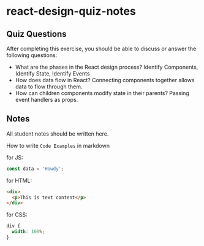 # react-design-quiz-notes

## Quiz Questions

After completing this exercise, you should be able to discuss or answer the following questions:

- What are the phases in the React design process?
  Identify Components, Identify State, Identify Events
- How does data flow in React?
  Connecting components together allows data to flow through them.
- How can children components modify state in their parents?
  Passing event handlers as props.

## Notes

All student notes should be written here.

How to write `Code Examples` in markdown

for JS:

```js
const data = 'Howdy';
```

for HTML:

```html
<div>
  <p>This is text content</p>
</div>
```

for CSS:

```css
div {
  width: 100%;
}
```
